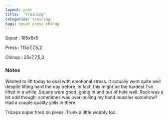 ```yaml
---
layout: post
title:  'Training'
categories: training
tags: squat press chinup
---
```


Squat       :   185x8x5

Press       :   115x7,7,5,2

Chinup      :   25x7,7,5,2

### Notes

Wanted to lift today to deal with emotional stress. It actually went quite well despite
lifting hard the day before. In fact, this might be the hardest I've lifted in a while.
Squats were good, going in and out of hole well. Rack was a bit odd though; sometimes
was over-pulling my hand muscles somehow? Had a couple quality yells in there.

Triceps super tired on press. Trunk a little wobbly too.
